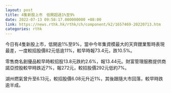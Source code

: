 ```yaml
---
layout: post
title: 4隻新股上市　低開超過1%至9%
date: 2022-07-13 09:58:17.000000000 +08:00
link: https://news.rthk.hk/rthk/ch/component/k2/1657469-20220713.htm
categories: rthk
---
```


今日有4隻新股上市，低開逾1%至9%，當中今年集資模最大的天齊鋰業暫時表現最差，一度較招股價82元低逾11%，較早時報73.4元，跌10.5%。

零售商名創優品較早時較招股13.8元跌約2.6%，報13.44元。財富管理服務提供商諾亞控股較早時跌近7%，報272元，較招股價292元低約7%。

湖州燃氣曾升至6.13元，較招股價6.08元升近1%，其後跟隨大市回落，較早時跌逾半成。
